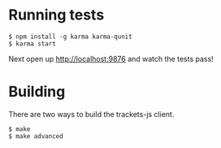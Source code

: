 # Running tests

    $ npm install -g karma karma-qunit
    $ karma start

Next open up [http://localhost:9876](http://localhost:9876) and watch
the tests pass!

# Building

There are two ways to build the trackets-js client.

    $ make
    $ make advanced
